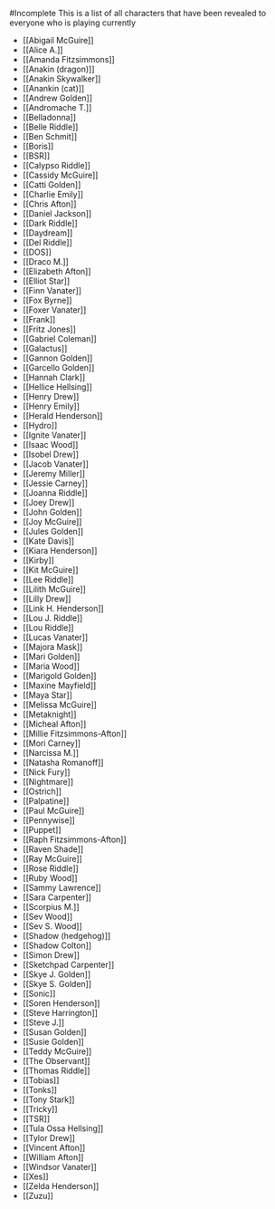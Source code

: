 #Incomplete
This is a list of all characters that have been revealed to everyone who is playing currently

* [[Abigail McGuire]]
* [[Alice A.]]
* [[Amanda Fitzsimmons]]
* [[Anakin (dragon)]]
* [[Anakin Skywalker]]
* [[Anankin (cat)]]
* [[Andrew Golden]]
* [[Andromache T.]]
* [[Belladonna]]
* [[Belle Riddle]]
* [[Ben Schmit]]
* [[Boris]]
* [[BSR]]
* [[Calypso Riddle]]
* [[Cassidy McGuire]]
* [[Catti Golden]]
* [[Charlie Emily]]
* [[Chris Afton]]
* [[Daniel Jackson]]
* [[Dark Riddle]]
* [[Daydream]]
* [[Del Riddle]]
* [[DOS]]
* [[Draco M.]]
* [[Elizabeth Afton]]
* [[Elliot Star]]
* [[Finn Vanater]]
* [[Fox Byrne]]
* [[Foxer Vanater]]
* [[Frank]]
* [[Fritz Jones]]
* [[Gabriel Coleman]]
* [[Galactus]]
* [[Gannon Golden]]
* [[Garcello Golden]]
* [[Hannah Clark]]
* [[Hellice Hellsing]]
* [[Henry Drew]]
* [[Henry Emily]]
* [[Herald Henderson]]
* [[Hydro]]
* [[Ignite Vanater]]
* [[Isaac Wood]]
* [[Isobel Drew]]
* [[Jacob Vanater]]
* [[Jeremy Miller]]
* [[Jessie Carney]]
* [[Joanna Riddle]]
* [[Joey Drew]]
* [[John Golden]]
* [[Joy McGuire]]
* [[Jules Golden]]
* [[Kate Davis]]
* [[Kiara Henderson]]
* [[Kirby]]
* [[Kit McGuire]]
* [[Lee Riddle]]
* [[Lilith McGuire]]
* [[Lilly Drew]]
* [[Link H. Henderson]]
* [[Lou J. Riddle]]
* [[Lou Riddle]]
* [[Lucas Vanater]]
* [[Majora Mask]]
* [[Mari Golden]]   
* [[Maria Wood]]
* [[Marigold Golden]]
* [[Maxine Mayfield]]
* [[Maya Star]]
* [[Melissa McGuire]]
* [[Metaknight]]
* [[Micheal Afton]]
* [[Millie Fitzsimmons-Afton]]
* [[Mori Carney]]
* [[Narcissa M.]]
* [[Natasha Romanoff]]
* [[Nick Fury]]
* [[Nightmare]]
* [[Ostrich]]
* [[Palpatine]]
* [[Paul McGuire]]
* [[Pennywise]]
* [[Puppet]]
* [[Raph Fitzsimmons-Afton]]
* [[Raven Shade]]
* [[Ray McGuire]]
* [[Rose Riddle]]
* [[Ruby Wood]]
* [[Sammy Lawrence]]
* [[Sara Carpenter]]
* [[Scorpius M.]]
* [[Sev Wood]]
* [[Sev S. Wood]]
* [[Shadow (hedgehog)]]
* [[Shadow Colton]]
* [[Simon Drew]]
* [[Sketchpad Carpenter]]
* [[Skye J. Golden]]
* [[Skye S. Golden]]
* [[Sonic]]
* [[Soren Henderson]]
* [[Steve Harrington]]
* [[Steve J.]]
* [[Susan Golden]]
* [[Susie Golden]]
* [[Teddy McGuire]]
* [[The Observant]]
* [[Thomas Riddle]]
* [[Tobias]]
* [[Tonks]]
* [[Tony Stark]]
* [[Tricky]]
* [[TSR]]
* [[Tula Ossa Hellsing]]
* [[Tylor Drew]]
* [[Vincent Afton]]
* [[William Afton]]
* [[Windsor Vanater]]
* [[Xes]]
* [[Zelda Henderson]]
* [[Zuzu]]